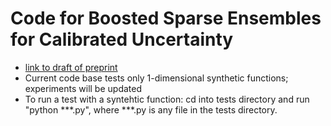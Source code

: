 # Code for Boosted Sparse Ensembles for Calibrated Uncertainty

- [link to draft of preprint](https://www.dropbox.com/s/yqs9b7de0nudw7v/paper.pdf?dl=0)
- Current code base tests only 1-dimensional synthetic functions; experiments will be updated 
- To run a test with a syntehtic function: cd into tests directory and run "python ***.py", where ***.py is any file in the tests directory.
